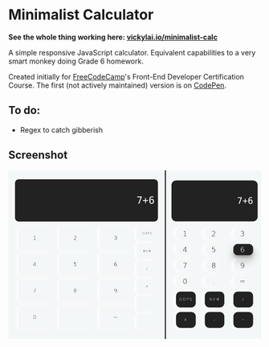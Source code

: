 # Minimalist Calculator

**See the whole thing working here: [vickylai.io/minimalist-calc](https://vickylai.io/minimalist-calc/)**

A simple responsive JavaScript calculator. Equivalent capabilities to a very smart monkey doing Grade 6 homework.

Created initially for [FreeCodeCamp](https://www.freecodecamp.com/hivickylai)'s Front-End Developer Certification Course. The first (not actively maintained) version is on [CodePen](https://codepen.io/hivickylai/full/VWPqjq/).

## To do:

* Regex to catch gibberish

## Screenshot

![Responsive views](/img/screenshot.png)